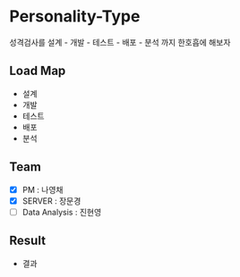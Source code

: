 # Personality-Type
성격검사를 설계 - 개발 - 테스트 - 배포 - 분석 까지 한호흡에 해보자

## Load Map
- 설계
- 개발
- 테스트
- 배포
- 분석

## Team
- [x] PM : 나영채 
- [x] SERVER : 장문경
- [ ] Data Analysis : 진현영

## Result
- 결과
